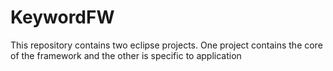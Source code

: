 # KeywordFW
This repository contains two eclipse projects. One project contains the core of the framework and the other is specific to application
